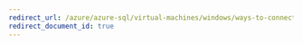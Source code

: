 ```yaml
---
redirect_url: /azure/azure-sql/virtual-machines/windows/ways-to-connect-to-sql
redirect_document_id: true
---
```

